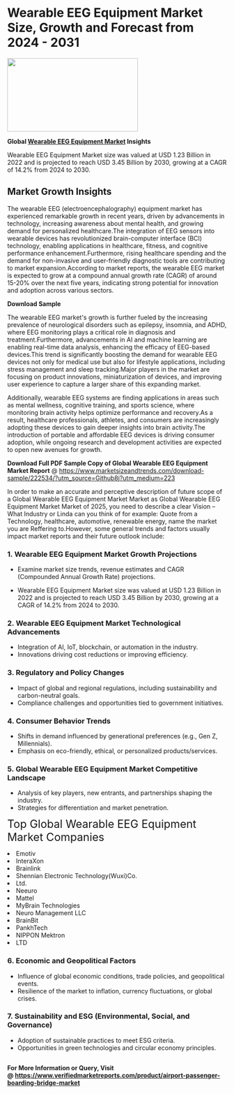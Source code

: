 <H1>Wearable EEG Equipment Market Size, Growth and Forecast from 2024 - 2031</H1><img class="aligncenter size-medium wp-image-584254" src="https://thirdeyenews.in/wp-content/uploads/2024/09/Global-Market-Research-300x168.jpeg" alt="" width="300" height="168" /><p><strong>Global&nbsp;<a href="https://www.marketsizeandtrends.com/download-sample/222534/?utm_source=Github8j?utm_medium=223">Wearable EEG Equipment Market</a> Insights</strong></p><p>Wearable EEG Equipment Market size was valued at USD 1.23 Billion in 2022 and is projected to reach USD 3.45 Billion by 2030, growing at a CAGR of 14.2% from 2024 to 2030.</p><p><h2>Market Growth Insights</h2> <p>The wearable EEG (electroencephalography) equipment market has experienced remarkable growth in recent years, driven by advancements in technology, increasing awareness about mental health, and growing demand for personalized healthcare.The integration of EEG sensors into wearable devices has revolutionized brain-computer interface (BCI) technology, enabling applications in healthcare, fitness, and cognitive performance enhancement.Furthermore, rising healthcare spending and the demand for non-invasive and user-friendly diagnostic tools are contributing to market expansion.According to market reports, the wearable EEG market is expected to grow at a compound annual growth rate (CAGR) of around 15-20% over the next five years, indicating strong potential for innovation and adoption across various sectors.</p> <p><strong>Download Sample</strong></p> <p>The wearable EEG market's growth is further fueled by the increasing prevalence of neurological disorders such as epilepsy, insomnia, and ADHD, where EEG monitoring plays a critical role in diagnosis and treatment.Furthermore, advancements in AI and machine learning are enabling real-time data analysis, enhancing the efficacy of EEG-based devices.This trend is significantly boosting the demand for wearable EEG devices not only for medical use but also for lifestyle applications, including stress management and sleep tracking.Major players in the market are focusing on product innovations, miniaturization of devices, and improving user experience to capture a larger share of this expanding market.</p> <p>Additionally, wearable EEG systems are finding applications in areas such as mental wellness, cognitive training, and sports science, where monitoring brain activity helps optimize performance and recovery.As a result, healthcare professionals, athletes, and consumers are increasingly adopting these devices to gain deeper insights into brain activity.The introduction of portable and affordable EEG devices is driving consumer adoption, while ongoing research and development activities are expected to open new avenues for growth.</p> <p><span class=""><strong>Download Full PDF Sample Copy of Global Wearable EEG Equipment Market Report</strong> @ <a href="https://www.marketsizeandtrends.com/download-sample/222534/?utm_source=Github8j?utm_medium=223" target="_blank">https://www.marketsizeandtrends.com/download-sample/222534/?utm_source=Github8j?utm_medium=223</a></span></p><p>In order to make an accurate and perceptive description of future scope of a Global&nbsp;Wearable EEG Equipment Market Market as Global&nbsp;Wearable EEG Equipment Market Market of 2025, you need to describe a clear Vision &ndash; What Industry or Linda can you think of for example: Quote from a Technology, healthcare, automotive, renewable energy, name the market you are Reffering to.However, some general trends and factors usually impact market reports and their future outlook include:</p><h3>1.&nbsp;<strong>Wearable EEG Equipment Market Growth Projections</strong></h3><ul><li>Examine market size trends, revenue estimates and CAGR (Compounded Annual Growth Rate) projections.</li><li><p>Wearable EEG Equipment Market size was valued at USD 1.23 Billion in 2022 and is projected to reach USD 3.45 Billion by 2030, growing at a CAGR of 14.2% from 2024 to 2030.</p></li></ul><h3>2.&nbsp;<strong>Wearable EEG Equipment Market Technological Advancements</strong></h3><ul><li>Integration of AI, IoT, blockchain, or automation in the industry.</li><li>Innovations driving cost reductions or improving efficiency.</li></ul><h3>3.&nbsp;<strong>Regulatory and Policy Changes</strong></h3><ul><li>Impact of global and regional regulations, including sustainability and carbon-neutral goals.</li><li>Compliance challenges and opportunities tied to government initiatives.</li></ul><h3>4.&nbsp;<strong>Consumer Behavior Trends</strong></h3><ul><li>Shifts in demand influenced by generational preferences (e.g., Gen Z, Millennials).</li><li>Emphasis on eco-friendly, ethical, or personalized products/services.</li></ul><h3>5.&nbsp;<strong>Global Wearable EEG Equipment Market Competitive Landscape</strong></h3><ul><li>Analysis of key players, new entrants, and partnerships shaping the industry.</li><li>Strategies for differentiation and market penetration.</li></ul><p data-pm-slice="1 1 []"><span style="color: inherit; font-family: inherit; font-size: 25px;">Top Global Wearable EEG Equipment Market Companies</span></p><div class="" data-test-id=""><p><li>Emotiv</li><li> InteraXon</li><li> Brainlink</li><li> Shennian Electronic Technology(Wuxi)Co.</li><li>Ltd.</li><li> Neeuro</li><li> Mattel</li><li> MyBrain Technologies</li><li> Neuro Management LLC</li><li> BrainBit</li><li> PankhTech</li><li> NIPPON Mektron</li><li>LTD</li></p></div><h3>6.&nbsp;<strong>Economic and Geopolitical Factors</strong></h3><ul><li>Influence of global economic conditions, trade policies, and geopolitical events.</li><li>Resilience of the market to inflation, currency fluctuations, or global crises.</li></ul><h3>7.&nbsp;<strong>Sustainability and ESG (Environmental, Social, and Governance)</strong></h3><ul><li>Adoption of sustainable practices to meet ESG criteria.</li><li>Opportunities in green technologies and circular economy principles.</li></ul><h2><strong style="font-size: 14px;">For More Information or Query, Visit @&nbsp;</strong><a style="background-color: #ffffff; font-size: 14px;" href="https://www.marketsizeandtrends.com/report/wearable-eeg-equipment-market/" target="_blank">https://www.verifiedmarketreports.com/product/airport-passenger-boarding-bridge-market</a></h2>